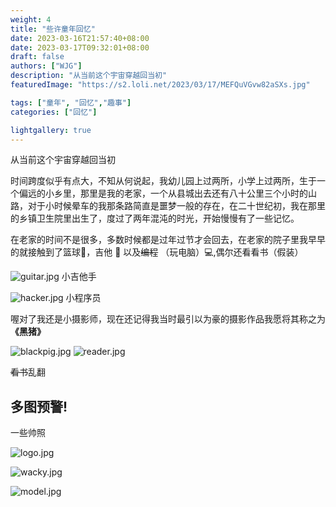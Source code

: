 ```yaml
---
weight: 4
title: "些许童年回忆"
date: 2023-03-16T21:57:40+08:00
date: 2023-03-17T09:32:01+08:00
draft: false
authors: ["WJG"]
description: "从当前这个宇宙穿越回当初"
featuredImage: "https://s2.loli.net/2023/03/17/MEFQuVGvw82aSXs.jpg"

tags: ["童年", "回忆","趣事"]
categories: ["回忆"]

lightgallery: true
---
```



从当前这个宇宙穿越回当初
<!--more-->



​	     时间跨度似乎有点大，不知从何说起，我幼儿园上过两所，小学上过两所，生于一个偏远的小乡里，那里是我的老家，一个从县城出去还有八十公里三个小时的山路，对于小时候晕车的我那条路简直是噩梦一般的存在，在二十世纪初，我在那里的乡镇卫生院里出生了，度过了两年混沌的时光，开始慢慢有了一些记忆。

​        在老家的时间不是很多，多数时候都是过年过节才会回去，在老家的院子里我早早的就接触到了篮球🏀，吉他 :guitar: 以及~~编程~~ （玩电脑）:computer:,偶尔还看看书（假装）

![guitar.jpg](https://s2.loli.net/2023/03/17/3BOItcfWPmxalTz.jpg) 小吉他手

![hacker.jpg](https://s2.loli.net/2023/03/17/RJIzZTiofEAW2dy.jpg) 小程序员

喔对了我还是小摄影师，现在还记得我当时最引以为豪的摄影作品我愿将其称之为 **《黑猪》**

![blackpig.jpg](https://s2.loli.net/2023/03/17/2xhHwMpunKr6jkF.jpg)
![reader.jpg](https://s2.loli.net/2023/03/17/SznAQDwxigNGapK.jpg)
  
~~看书~~乱翻
## **多图预警!**
一些帅照

![logo.jpg](https://s2.loli.net/2023/03/17/MEFQuVGvw82aSXs.jpg)

![wacky.jpg](https://s2.loli.net/2023/03/17/K3zbn7pxTDSmkyF.jpg)

![model.jpg](https://s2.loli.net/2023/03/17/Z69DHuU3JfkCBib.jpg)




